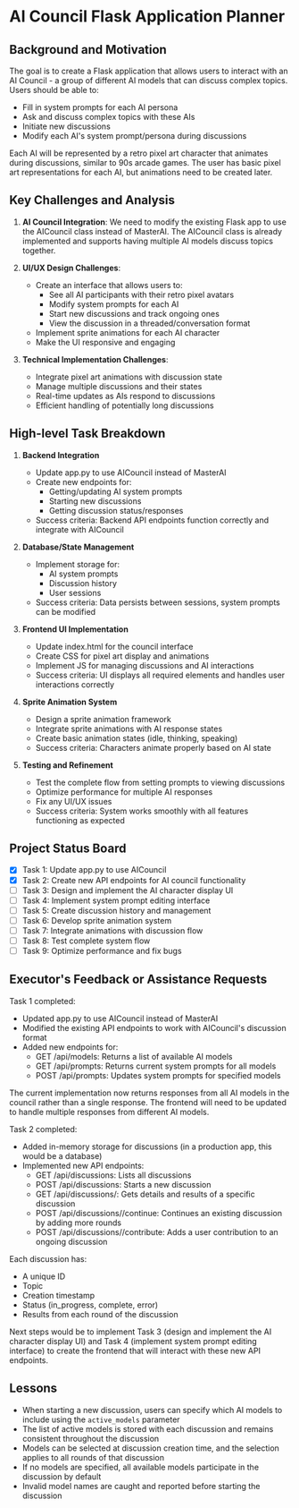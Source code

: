 # AI Council Flask Application Planner

## Background and Motivation
The goal is to create a Flask application that allows users to interact with an AI Council - a group of different AI models that can discuss complex topics. Users should be able to:
- Fill in system prompts for each AI persona
- Ask and discuss complex topics with these AIs
- Initiate new discussions
- Modify each AI's system prompt/persona during discussions

Each AI will be represented by a retro pixel art character that animates during discussions, similar to 90s arcade games. The user has basic pixel art representations for each AI, but animations need to be created later.

## Key Challenges and Analysis
1. **AI Council Integration**: We need to modify the existing Flask app to use the AICouncil class instead of MasterAI. The AICouncil class is already implemented and supports having multiple AI models discuss topics together.

2. **UI/UX Design Challenges**:
   - Create an interface that allows users to:
     - See all AI participants with their retro pixel avatars
     - Modify system prompts for each AI
     - Start new discussions and track ongoing ones
     - View the discussion in a threaded/conversation format
   - Implement sprite animations for each AI character
   - Make the UI responsive and engaging

3. **Technical Implementation Challenges**:
   - Integrate pixel art animations with discussion state
   - Manage multiple discussions and their states
   - Real-time updates as AIs respond to discussions
   - Efficient handling of potentially long discussions

## High-level Task Breakdown
1. **Backend Integration**
   - Update app.py to use AICouncil instead of MasterAI
   - Create new endpoints for:
     - Getting/updating AI system prompts
     - Starting new discussions
     - Getting discussion status/responses
   - Success criteria: Backend API endpoints function correctly and integrate with AICouncil

2. **Database/State Management**
   - Implement storage for:
     - AI system prompts
     - Discussion history
     - User sessions
   - Success criteria: Data persists between sessions, system prompts can be modified

3. **Frontend UI Implementation**
   - Update index.html for the council interface
   - Create CSS for pixel art display and animations
   - Implement JS for managing discussions and AI interactions
   - Success criteria: UI displays all required elements and handles user interactions correctly

4. **Sprite Animation System**
   - Design a sprite animation framework
   - Integrate sprite animations with AI response states
   - Create basic animation states (idle, thinking, speaking)
   - Success criteria: Characters animate properly based on AI state

5. **Testing and Refinement**
   - Test the complete flow from setting prompts to viewing discussions
   - Optimize performance for multiple AI responses
   - Fix any UI/UX issues
   - Success criteria: System works smoothly with all features functioning as expected

## Project Status Board
- [x] Task 1: Update app.py to use AICouncil
- [x] Task 2: Create new API endpoints for AI council functionality
- [ ] Task 3: Design and implement the AI character display UI
- [ ] Task 4: Implement system prompt editing interface
- [ ] Task 5: Create discussion history and management
- [ ] Task 6: Develop sprite animation system
- [ ] Task 7: Integrate animations with discussion flow
- [ ] Task 8: Test complete system flow
- [ ] Task 9: Optimize performance and fix bugs

## Executor's Feedback or Assistance Requests
Task 1 completed:
- Updated app.py to use AICouncil instead of MasterAI
- Modified the existing API endpoints to work with AICouncil's discussion format
- Added new endpoints for:
  - GET /api/models: Returns a list of available AI models
  - GET /api/prompts: Returns current system prompts for all models
  - POST /api/prompts: Updates system prompts for specified models

The current implementation now returns responses from all AI models in the council rather than a single response. The frontend will need to be updated to handle multiple responses from different AI models.

Task 2 completed:
- Added in-memory storage for discussions (in a production app, this would be a database)
- Implemented new API endpoints:
  - GET /api/discussions: Lists all discussions
  - POST /api/discussions: Starts a new discussion
  - GET /api/discussions/<id>: Gets details and results of a specific discussion
  - POST /api/discussions/<id>/continue: Continues an existing discussion by adding more rounds
  - POST /api/discussions/<id>/contribute: Adds a user contribution to an ongoing discussion

Each discussion has:
- A unique ID
- Topic
- Creation timestamp
- Status (in_progress, complete, error)
- Results from each round of the discussion

Next steps would be to implement Task 3 (design and implement the AI character display UI) and Task 4 (implement system prompt editing interface) to create the frontend that will interact with these new API endpoints.

## Lessons
- When starting a new discussion, users can specify which AI models to include using the `active_models` parameter
- The list of active models is stored with each discussion and remains consistent throughout the discussion
- Models can be selected at discussion creation time, and the selection applies to all rounds of that discussion
- If no models are specified, all available models participate in the discussion by default
- Invalid model names are caught and reported before starting the discussion 